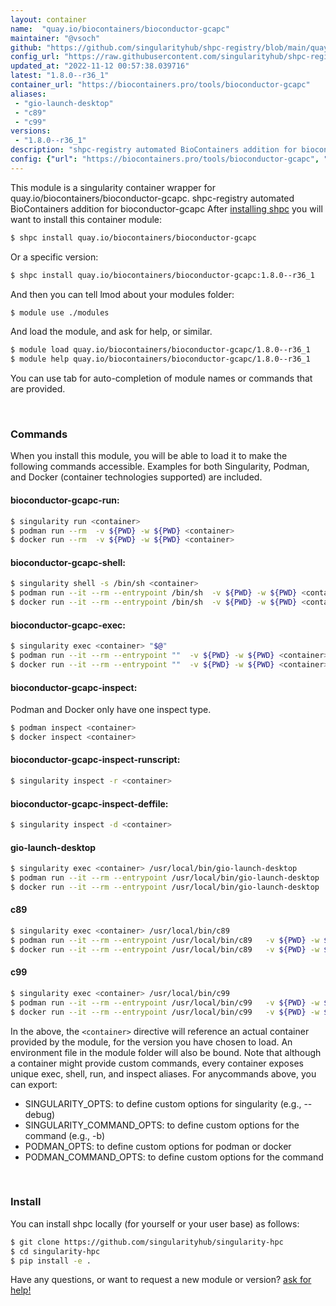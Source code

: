 ```yaml
---
layout: container
name:  "quay.io/biocontainers/bioconductor-gcapc"
maintainer: "@vsoch"
github: "https://github.com/singularityhub/shpc-registry/blob/main/quay.io/biocontainers/bioconductor-gcapc/container.yaml"
config_url: "https://raw.githubusercontent.com/singularityhub/shpc-registry/main/quay.io/biocontainers/bioconductor-gcapc/container.yaml"
updated_at: "2022-11-12 00:57:38.039716"
latest: "1.8.0--r36_1"
container_url: "https://biocontainers.pro/tools/bioconductor-gcapc"
aliases:
 - "gio-launch-desktop"
 - "c89"
 - "c99"
versions:
 - "1.8.0--r36_1"
description: "shpc-registry automated BioContainers addition for bioconductor-gcapc"
config: {"url": "https://biocontainers.pro/tools/bioconductor-gcapc", "maintainer": "@vsoch", "description": "shpc-registry automated BioContainers addition for bioconductor-gcapc", "latest": {"1.8.0--r36_1": "sha256:51bc1bea6cc25ccdb4e5dc545afd92bbaa6d7ed2ab4b517a5de5fba969aa9029"}, "tags": {"1.8.0--r36_1": "sha256:51bc1bea6cc25ccdb4e5dc545afd92bbaa6d7ed2ab4b517a5de5fba969aa9029"}, "docker": "quay.io/biocontainers/bioconductor-gcapc", "aliases": {"gio-launch-desktop": "/usr/local/bin/gio-launch-desktop", "c89": "/usr/local/bin/c89", "c99": "/usr/local/bin/c99"}}
---
```


This module is a singularity container wrapper for quay.io/biocontainers/bioconductor-gcapc.
shpc-registry automated BioContainers addition for bioconductor-gcapc
After [installing shpc](#install) you will want to install this container module:


```bash
$ shpc install quay.io/biocontainers/bioconductor-gcapc
```

Or a specific version:

```bash
$ shpc install quay.io/biocontainers/bioconductor-gcapc:1.8.0--r36_1
```

And then you can tell lmod about your modules folder:

```bash
$ module use ./modules
```

And load the module, and ask for help, or similar.

```bash
$ module load quay.io/biocontainers/bioconductor-gcapc/1.8.0--r36_1
$ module help quay.io/biocontainers/bioconductor-gcapc/1.8.0--r36_1
```

You can use tab for auto-completion of module names or commands that are provided.

<br>

### Commands

When you install this module, you will be able to load it to make the following commands accessible.
Examples for both Singularity, Podman, and Docker (container technologies supported) are included.

#### bioconductor-gcapc-run:

```bash
$ singularity run <container>
$ podman run --rm  -v ${PWD} -w ${PWD} <container>
$ docker run --rm  -v ${PWD} -w ${PWD} <container>
```

#### bioconductor-gcapc-shell:

```bash
$ singularity shell -s /bin/sh <container>
$ podman run --it --rm --entrypoint /bin/sh  -v ${PWD} -w ${PWD} <container>
$ docker run --it --rm --entrypoint /bin/sh  -v ${PWD} -w ${PWD} <container>
```

#### bioconductor-gcapc-exec:

```bash
$ singularity exec <container> "$@"
$ podman run --it --rm --entrypoint ""  -v ${PWD} -w ${PWD} <container> "$@"
$ docker run --it --rm --entrypoint ""  -v ${PWD} -w ${PWD} <container> "$@"
```

#### bioconductor-gcapc-inspect:

Podman and Docker only have one inspect type.

```bash
$ podman inspect <container>
$ docker inspect <container>
```

#### bioconductor-gcapc-inspect-runscript:

```bash
$ singularity inspect -r <container>
```

#### bioconductor-gcapc-inspect-deffile:

```bash
$ singularity inspect -d <container>
```


#### gio-launch-desktop

```bash
$ singularity exec <container> /usr/local/bin/gio-launch-desktop
$ podman run --it --rm --entrypoint /usr/local/bin/gio-launch-desktop   -v ${PWD} -w ${PWD} <container> -c " $@"
$ docker run --it --rm --entrypoint /usr/local/bin/gio-launch-desktop   -v ${PWD} -w ${PWD} <container> -c " $@"
```


#### c89

```bash
$ singularity exec <container> /usr/local/bin/c89
$ podman run --it --rm --entrypoint /usr/local/bin/c89   -v ${PWD} -w ${PWD} <container> -c " $@"
$ docker run --it --rm --entrypoint /usr/local/bin/c89   -v ${PWD} -w ${PWD} <container> -c " $@"
```


#### c99

```bash
$ singularity exec <container> /usr/local/bin/c99
$ podman run --it --rm --entrypoint /usr/local/bin/c99   -v ${PWD} -w ${PWD} <container> -c " $@"
$ docker run --it --rm --entrypoint /usr/local/bin/c99   -v ${PWD} -w ${PWD} <container> -c " $@"
```



In the above, the `<container>` directive will reference an actual container provided
by the module, for the version you have chosen to load. An environment file in the
module folder will also be bound. Note that although a container
might provide custom commands, every container exposes unique exec, shell, run, and
inspect aliases. For anycommands above, you can export:

 - SINGULARITY_OPTS: to define custom options for singularity (e.g., --debug)
 - SINGULARITY_COMMAND_OPTS: to define custom options for the command (e.g., -b)
 - PODMAN_OPTS: to define custom options for podman or docker
 - PODMAN_COMMAND_OPTS: to define custom options for the command

<br>

### Install

You can install shpc locally (for yourself or your user base) as follows:

```bash
$ git clone https://github.com/singularityhub/singularity-hpc
$ cd singularity-hpc
$ pip install -e .
```

Have any questions, or want to request a new module or version? [ask for help!](https://github.com/singularityhub/singularity-hpc/issues)
